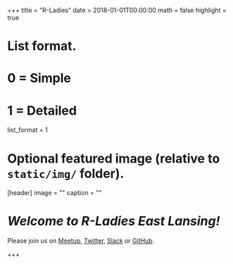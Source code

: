 +++
title = "R-Ladies"
date = 2018-01-01T00:00:00
math = false
highlight = true

# List format.
#   0 = Simple
#   1 = Detailed
list_format = 1

# Optional featured image (relative to `static/img/` folder).
[header]
image = ""
caption = ""

# *Welcome to R-Ladies East Lansing!*
Please join us on [Meetup](meetup.com/Rladieselansing), [Twitter](twitter.com/RLadiesELansing), [Slack](rladies-eastlansing.slack.com) or [GitHub](github.com/rladies).

+++

